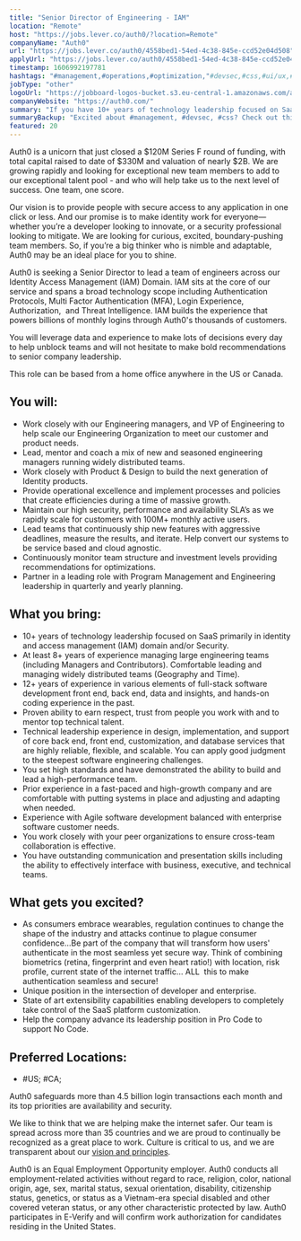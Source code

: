```yaml
---
title: "Senior Director of Engineering - IAM"
location: "Remote"
host: "https://jobs.lever.co/auth0/?location=Remote"
companyName: "Auth0"
url: "https://jobs.lever.co/auth0/4558bed1-54ed-4c38-845e-ccd52e04d508"
applyUrl: "https://jobs.lever.co/auth0/4558bed1-54ed-4c38-845e-ccd52e04d508/apply"
timestamp: 1606992197781
hashtags: "#management,#operations,#optimization,"#devsec,#css,#ui/ux,#scrum,#office,#monitoring
jobType: "other"
logoUrl: "https://jobboard-logos-bucket.s3.eu-central-1.amazonaws.com/auth0"
companyWebsite: "https://auth0.com/"
summary: "If you have 10+ years of technology leadership focused on SaaS primarily in identity and access management, Auth0 is looking for someone with your skillset."
summaryBackup: "Excited about #management, #devsec, #css? Check out this job post!"
featured: 20
---
```


Auth0 is a unicorn that just closed a $120M Series F round of funding, with total capital raised to date of $330M and valuation of nearly $2B. We are growing rapidly and looking for exceptional new team members to add to our exceptional talent pool - and who will help take us to the next level of success. One team, one score. 

Our vision is to provide people with secure access to any application in one click or less. And our promise is to make identity work for everyone—whether you’re a developer looking to innovate, or a security professional looking to mitigate. We are looking for curious, excited, boundary-pushing team members. So, if you’re a big thinker who is nimble and adaptable, Auth0 may be an ideal place for you to shine.

Auth0 is seeking a Senior Director to lead a team of engineers across our Identity Access Management (IAM) Domain. IAM sits at the core of our service and spans a broad technology scope including Authentication Protocols, Multi Factor Authentication (MFA), Login Experience, Authorization,  and Threat Intelligence. IAM builds the experience that powers billions of monthly logins through Auth0's thousands of customers.

You will leverage data and experience to make lots of decisions every day to help unblock teams and will not hesitate to make bold recommendations to senior company leadership. 

This role can be based from a home office anywhere in the US or Canada.

## You will:

*   Work closely with our Engineering managers, and VP of Engineering to help scale our Engineering Organization to meet our customer and product needs.
*   Lead, mentor and coach a mix of new and seasoned engineering managers running widely distributed teams.
*   Work closely with Product & Design to build the next generation of Identity products.
*   Provide operational excellence and implement processes and policies that create efficiencies during a time of massive growth.
*   Maintain our high security, performance and availability SLA’s as we rapidly scale for customers with 100M+ monthly active users.
*   Lead teams that continuously ship new features with aggressive deadlines, measure the results, and iterate. Help convert our systems to be service based and cloud agnostic.
*   Continuously monitor team structure and investment levels providing recommendations for optimizations.
*   Partner in a leading role with Program Management and Engineering leadership in quarterly and yearly planning.

## What you bring:

*   10+ years of technology leadership focused on SaaS primarily in identity and access management (IAM) domain and/or Security.
*   At least 8+ years of experience managing large engineering teams (including Managers and Contributors). Comfortable leading and managing widely distributed teams (Geography and Time).
*   12+ years of experience in various elements of full-stack software development front end, back end, data and insights, and hands-on coding experience in the past.
*   Proven ability to earn respect, trust from people you work with and to mentor top technical talent.
*   Technical leadership experience in design, implementation, and support of core back end, front end, customization, and database services that are highly reliable, flexible, and scalable. You can apply good judgment to the steepest software engineering challenges.
*   You set high standards and have demonstrated the ability to build and lead a high-performance team.
*   Prior experience in a fast-paced and high-growth company and are comfortable with putting systems in place and adjusting and adapting when needed.
*   Experience with Agile software development balanced with enterprise software customer needs.
*   You work closely with your peer organizations to ensure cross-team collaboration is effective.
*   You have outstanding communication and presentation skills including the ability to effectively interface with business, executive, and technical teams.

## What gets you excited?

*   As consumers embrace wearables, regulation continues to change the shape of the industry and attacks continue to plague consumer confidence…Be part of the company that will transform how users' authenticate in the most seamless yet secure way. Think of combining biometrics (retina, fingerprint and even heart ratio!) with location, risk profile, current state of the internet traffic… ALL  this to make authentication seamless and secure!
*   Unique position in the intersection of developer and enterprise.
*   State of art extensibility capabilities enabling developers to completely take control of the SaaS platform customization.
*   Help the company advance its leadership position in Pro Code to support No Code.

## Preferred Locations:

*   #US; #CA;

Auth0 safeguards more than 4.5 billion login transactions each month and its top priorities are availability and security.

We like to think that we are helping make the internet safer. Our team is spread across more than 35 countries and we are proud to continually be recognized as a great place to work. Culture is critical to us, and we are transparent about our [vision and principles](https://auth0.com/blog/the-developer-first-identity-platform-auth0-story-and-future). 

Auth0 is an Equal Employment Opportunity employer. Auth0 conducts all employment-related activities without regard to race, religion, color, national origin, age, sex, marital status, sexual orientation, disability, citizenship status, genetics, or status as a Vietnam-era special disabled and other covered veteran status, or any other characteristic protected by law. Auth0 participates in E-Verify and will confirm work authorization for candidates residing in the United States.
